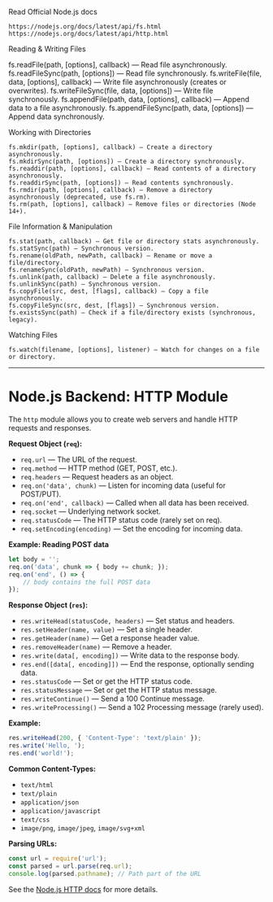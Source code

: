 Read Official Node.js docs

    https://nodejs.org/docs/latest/api/fs.html
    https://nodejs.org/docs/latest/api/http.html

Reading & Writing Files

   fs.readFile(path, [options], callback) — Read file asynchronously.
   fs.readFileSync(path, [options]) — Read file synchronously.
   fs.writeFile(file, data, [options], callback) — Write file asynchronously (creates or overwrites).
   fs.writeFileSync(file, data, [options]) — Write file synchronously.
   fs.appendFile(path, data, [options], callback) — Append data to a file asynchronously.
   fs.appendFileSync(path, data, [options]) — Append data synchronously.

Working with Directories

    fs.mkdir(path, [options], callback) — Create a directory asynchronously.
    fs.mkdirSync(path, [options]) — Create a directory synchronously.
    fs.readdir(path, [options], callback) — Read contents of a directory asynchronously.
    fs.readdirSync(path, [options]) — Read contents synchronously.
    fs.rmdir(path, [options], callback) — Remove a directory asynchronously (deprecated, use fs.rm).
    fs.rm(path, [options], callback) — Remove files or directories (Node 14+).

File Information & Manipulation

    fs.stat(path, callback) — Get file or directory stats asynchronously.
    fs.statSync(path) — Synchronous version.
    fs.rename(oldPath, newPath, callback) — Rename or move a file/directory.
    fs.renameSync(oldPath, newPath) — Synchronous version.
    fs.unlink(path, callback) — Delete a file asynchronously.
    fs.unlinkSync(path) — Synchronous version.
    fs.copyFile(src, dest, [flags], callback) — Copy a file asynchronously.
    fs.copyFileSync(src, dest, [flags]) — Synchronous version.
    fs.existsSync(path) — Check if a file/directory exists (synchronous, legacy).

Watching Files

    fs.watch(filename, [options], listener) — Watch for changes on a file or directory.

---

# Node.js Backend: HTTP Module

The `http` module allows you to create web servers and handle HTTP requests and responses.

**Request Object (`req`):**
- `req.url` — The URL of the request.
- `req.method` — HTTP method (GET, POST, etc.).
- `req.headers` — Request headers as an object.
- `req.on('data', chunk)` — Listen for incoming data (useful for POST/PUT).
- `req.on('end', callback)` — Called when all data has been received.
- `req.socket` — Underlying network socket.
- `req.statusCode` — The HTTP status code (rarely set on req).
- `req.setEncoding(encoding)` — Set the encoding for incoming data.

**Example: Reading POST data**
```js
let body = '';
req.on('data', chunk => { body += chunk; });
req.on('end', () => {
    // body contains the full POST data
});
```

**Response Object (`res`):**
- `res.writeHead(statusCode, headers)` — Set status and headers.
- `res.setHeader(name, value)` — Set a single header.
- `res.getHeader(name)` — Get a response header value.
- `res.removeHeader(name)` — Remove a header.
- `res.write(data[, encoding])` — Write data to the response body.
- `res.end([data[, encoding]])` — End the response, optionally sending data.
- `res.statusCode` — Set or get the HTTP status code.
- `res.statusMessage` — Set or get the HTTP status message.
- `res.writeContinue()` — Send a 100 Continue message.
- `res.writeProcessing()` — Send a 102 Processing message (rarely used).

**Example:**
```js
res.writeHead(200, { 'Content-Type': 'text/plain' });
res.write('Hello, ');
res.end('world!');
```

**Common Content-Types:**
- `text/html`
- `text/plain`
- `application/json`
- `application/javascript`
- `text/css`
- `image/png`, `image/jpeg`, `image/svg+xml`

**Parsing URLs:**
```js
const url = require('url');
const parsed = url.parse(req.url);
console.log(parsed.pathname); // Path part of the URL
```

See the [Node.js HTTP docs](https://nodejs.org/docs/latest/api/http.html) for more details.